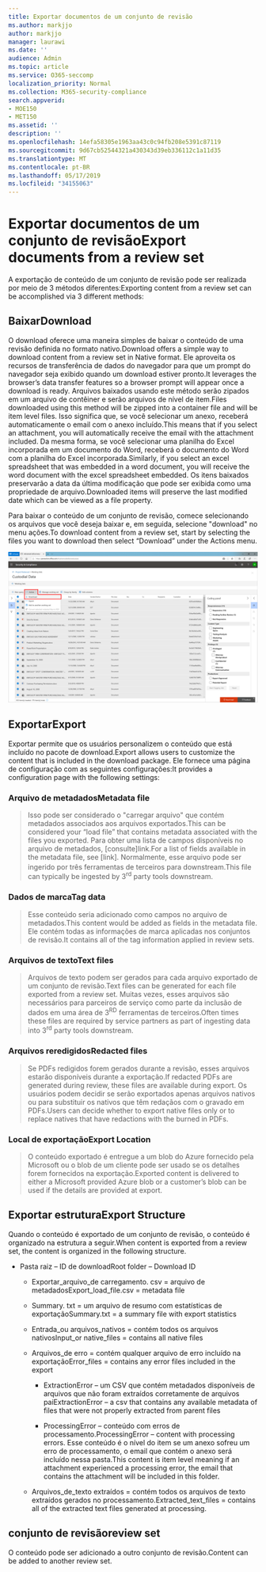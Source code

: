 ```yaml
---
title: Exportar documentos de um conjunto de revisão
ms.author: markjjo
author: markjjo
manager: laurawi
ms.date: ''
audience: Admin
ms.topic: article
ms.service: O365-seccomp
localization_priority: Normal
ms.collection: M365-security-compliance
search.appverid:
- MOE150
- MET150
ms.assetid: ''
description: ''
ms.openlocfilehash: 14efa58305e1963aa43c0c94fb208e5391c87119
ms.sourcegitcommit: 9d67cb52544321a430343d39eb336112c1a11d35
ms.translationtype: MT
ms.contentlocale: pt-BR
ms.lasthandoff: 05/17/2019
ms.locfileid: "34155063"
---
```

# <a name="export-documents-from-a-review-set"></a><span data-ttu-id="c2809-102">Exportar documentos de um conjunto de revisão</span><span class="sxs-lookup"><span data-stu-id="c2809-102">Export documents from a review set</span></span>

<span data-ttu-id="c2809-103">A exportação de conteúdo de um conjunto de revisão pode ser realizada por meio de 3 métodos diferentes:</span><span class="sxs-lookup"><span data-stu-id="c2809-103">Exporting content from a review set can be accomplished via 3 different methods:</span></span>

## <a name="download"></a><span data-ttu-id="c2809-104">Baixar</span><span class="sxs-lookup"><span data-stu-id="c2809-104">Download</span></span>

<span data-ttu-id="c2809-105">O download oferece uma maneira simples de baixar o conteúdo de uma revisão definida no formato nativo.</span><span class="sxs-lookup"><span data-stu-id="c2809-105">Download offers a simple way to download content from a review set in Native format.</span></span> <span data-ttu-id="c2809-106">Ele aproveita os recursos de transferência de dados do navegador para que um prompt do navegador seja exibido quando um download estiver pronto.</span><span class="sxs-lookup"><span data-stu-id="c2809-106">It leverages the browser’s data transfer features so a browser prompt will appear once a download is ready.</span></span> <span data-ttu-id="c2809-107">Arquivos baixados usando este método serão zipados em um arquivo de contêiner e serão arquivos de nível de item.</span><span class="sxs-lookup"><span data-stu-id="c2809-107">Files downloaded using this method will be zipped into a container file and will be item level files.</span></span> <span data-ttu-id="c2809-108">Isso significa que, se você selecionar um anexo, receberá automaticamente o email com o anexo incluído.</span><span class="sxs-lookup"><span data-stu-id="c2809-108">This means that if you select an attachment, you will automatically receive the email with the attachment included.</span></span> <span data-ttu-id="c2809-109">Da mesma forma, se você selecionar uma planilha do Excel incorporada em um documento do Word, receberá o documento do Word com a planilha do Excel incorporada.</span><span class="sxs-lookup"><span data-stu-id="c2809-109">Similarly, if you select an excel spreadsheet that was embedded in a word document, you will receive the word document with the excel spreadsheet embedded.</span></span> <span data-ttu-id="c2809-110">Os itens baixados preservarão a data da última modificação que pode ser exibida como uma propriedade de arquivo.</span><span class="sxs-lookup"><span data-stu-id="c2809-110">Downloaded items will preserve the last modified date which can be viewed as a file property.</span></span>

<span data-ttu-id="c2809-111">Para baixar o conteúdo de um conjunto de revisão, comece selecionando os arquivos que você deseja baixar e, em seguida, selecione "download" no menu ações.</span><span class="sxs-lookup"><span data-stu-id="c2809-111">To download content from a review set, start by selecting the files you want to download then select “Download” under the Actions menu.</span></span>

![Captura de tela de uma descrição de computador gerada automaticamente](../media/eDiscoDownload.png)

## <a name="export"></a><span data-ttu-id="c2809-113">Exportar</span><span class="sxs-lookup"><span data-stu-id="c2809-113">Export</span></span>

<span data-ttu-id="c2809-114">Exportar permite que os usuários personalizem o conteúdo que está incluído no pacote de download.</span><span class="sxs-lookup"><span data-stu-id="c2809-114">Export allows users to customize the content that is included in the download package.</span></span> <span data-ttu-id="c2809-115">Ele fornece uma página de configuração com as seguintes configurações:</span><span class="sxs-lookup"><span data-stu-id="c2809-115">It provides a configuration page with the following settings:</span></span>

### <a name="metadata-file"></a><span data-ttu-id="c2809-116">Arquivo de metadados</span><span class="sxs-lookup"><span data-stu-id="c2809-116">Metadata file</span></span>

> <span data-ttu-id="c2809-117">Isso pode ser considerado o "carregar arquivo" que contém metadados associados aos arquivos exportados.</span><span class="sxs-lookup"><span data-stu-id="c2809-117">This can be considered your “load file” that contains metadata associated with the files you exported.</span></span> <span data-ttu-id="c2809-118">Para obter uma lista de campos disponíveis no arquivo de metadados, \[consulte\]link.</span><span class="sxs-lookup"><span data-stu-id="c2809-118">For a list of fields available in the metadata file, see \[link\].</span></span> <span data-ttu-id="c2809-119">Normalmente, esse arquivo pode ser ingerido<sup></sup> por três ferramentas de terceiros para downstream.</span><span class="sxs-lookup"><span data-stu-id="c2809-119">This file can typically be ingested by 3<sup>rd</sup> party tools downstream.</span></span>

### <a name="tag-data"></a><span data-ttu-id="c2809-120">Dados de marca</span><span class="sxs-lookup"><span data-stu-id="c2809-120">Tag data</span></span>

> <span data-ttu-id="c2809-121">Esse conteúdo seria adicionado como campos no arquivo de metadados.</span><span class="sxs-lookup"><span data-stu-id="c2809-121">This content would be added as fields in the metadata file.</span></span> <span data-ttu-id="c2809-122">Ele contém todas as informações de marca aplicadas nos conjuntos de revisão.</span><span class="sxs-lookup"><span data-stu-id="c2809-122">It contains all of the tag information applied in review sets.</span></span>

### <a name="text-files"></a><span data-ttu-id="c2809-123">Arquivos de texto</span><span class="sxs-lookup"><span data-stu-id="c2809-123">Text files</span></span>

> <span data-ttu-id="c2809-124">Arquivos de texto podem ser gerados para cada arquivo exportado de um conjunto de revisão.</span><span class="sxs-lookup"><span data-stu-id="c2809-124">Text files can be generated for each file exported from a review set.</span></span> <span data-ttu-id="c2809-125">Muitas vezes, esses arquivos são necessários para parceiros de serviço como parte da inclusão de dados em uma área de 3<sup>RD</sup> ferramentas de terceiros.</span><span class="sxs-lookup"><span data-stu-id="c2809-125">Often times these files are required by service partners as part of ingesting data into 3<sup>rd</sup> party tools downstream.</span></span>

### <a name="redacted-files"></a><span data-ttu-id="c2809-126">Arquivos reredigidos</span><span class="sxs-lookup"><span data-stu-id="c2809-126">Redacted files</span></span>

> <span data-ttu-id="c2809-127">Se PDFs redigidos forem gerados durante a revisão, esses arquivos estarão disponíveis durante a exportação.</span><span class="sxs-lookup"><span data-stu-id="c2809-127">If redacted PDFs are generated during review, these files are available during export.</span></span> <span data-ttu-id="c2809-128">Os usuários podem decidir se serão exportados apenas arquivos nativos ou para substituir os nativos que têm redaçãos com o gravado em PDFs.</span><span class="sxs-lookup"><span data-stu-id="c2809-128">Users can decide whether to export native files only or to replace natives that have redactions with the burned in PDFs.</span></span>

### <a name="export-location"></a><span data-ttu-id="c2809-129">Local de exportação</span><span class="sxs-lookup"><span data-stu-id="c2809-129">Export Location</span></span>

> <span data-ttu-id="c2809-130">O conteúdo exportado é entregue a um blob do Azure fornecido pela Microsoft ou o blob de um cliente pode ser usado se os detalhes forem fornecidos na exportação.</span><span class="sxs-lookup"><span data-stu-id="c2809-130">Exported content is delivered to either a Microsoft provided Azure blob or a customer’s blob can be used if the details are provided at export.</span></span>

## <a name="export-structure"></a><span data-ttu-id="c2809-131">Exportar estrutura</span><span class="sxs-lookup"><span data-stu-id="c2809-131">Export Structure</span></span>

<span data-ttu-id="c2809-132">Quando o conteúdo é exportado de um conjunto de revisão, o conteúdo é organizado na estrutura a seguir.</span><span class="sxs-lookup"><span data-stu-id="c2809-132">When content is exported from a review set, the content is organized in the following structure.</span></span>

  - <span data-ttu-id="c2809-133">Pasta raiz – ID de download</span><span class="sxs-lookup"><span data-stu-id="c2809-133">Root folder – Download ID</span></span>
    
      - <span data-ttu-id="c2809-134">Exportar\_arquivo\_de carregamento. csv = arquivo de metadados</span><span class="sxs-lookup"><span data-stu-id="c2809-134">Export\_load\_file.csv = metadata file</span></span>
    
      - <span data-ttu-id="c2809-135">Summary. txt = um arquivo de resumo com estatísticas de exportação</span><span class="sxs-lookup"><span data-stu-id="c2809-135">Summary.txt = a summary file with export statistics</span></span>
    
      - <span data-ttu-id="c2809-136">Entrada\_ou arquivos\_nativos = contém todos os arquivos nativos</span><span class="sxs-lookup"><span data-stu-id="c2809-136">Input\_or native\_files = contains all native files</span></span>
    
      - <span data-ttu-id="c2809-137">Arquivos\_de erro = contém qualquer arquivo de erro incluído na exportação</span><span class="sxs-lookup"><span data-stu-id="c2809-137">Error\_files = contains any error files included in the export</span></span>
        
          - <span data-ttu-id="c2809-138">ExtractionError – um CSV que contém metadados disponíveis de arquivos que não foram extraídos corretamente de arquivos pai</span><span class="sxs-lookup"><span data-stu-id="c2809-138">ExtractionError – a csv that contains any available metadata of files that were not properly extracted from parent files</span></span>
        
          - <span data-ttu-id="c2809-139">ProcessingError – conteúdo com erros de processamento.</span><span class="sxs-lookup"><span data-stu-id="c2809-139">ProcessingError – content with processing errors.</span></span> <span data-ttu-id="c2809-140">Esse conteúdo é o nível do item se um anexo sofreu um erro de processamento, o email que contém o anexo será incluído nessa pasta.</span><span class="sxs-lookup"><span data-stu-id="c2809-140">This content is item level meaning if an attachment experienced a processing error, the email that contains the attachment will be included in this folder.</span></span>
    
      - <span data-ttu-id="c2809-141">Arquivos\_de\_texto extraídos = contém todos os arquivos de texto extraídos gerados no processamento.</span><span class="sxs-lookup"><span data-stu-id="c2809-141">Extracted\_text\_files = contains all of the extracted text files generated at processing.</span></span>

## <a name="review-set"></a><span data-ttu-id="c2809-142">conjunto de revisão</span><span class="sxs-lookup"><span data-stu-id="c2809-142">review set</span></span>

<span data-ttu-id="c2809-143">O conteúdo pode ser adicionado a outro conjunto de revisão.</span><span class="sxs-lookup"><span data-stu-id="c2809-143">Content can be added to another review set.</span></span>